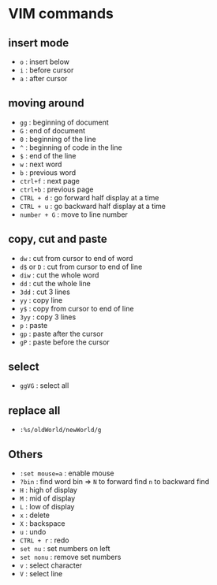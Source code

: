 # VIM commands

## insert mode

- `o`		: insert below
- `i`		: before cursor
- `a`		: after cursor

## moving around
- `gg` 		: beginning of document
- `G` 		: end of document
- `0`		: beginning of the line
- `^`		: beginning of code in the line
- `$`		: end of the line
- `w`		: next word
- `b`		: previous word
- `ctrl+f`	: next page
- `ctrl+b`	: previous page
- `CTRL + d`		: go forward half display at a time
- `CTRL + u`		: go backward half display at a time
- `number + G`	: move to line number

## copy, cut and paste
- `dw`		: cut from cursor to end of word
- `d$` or `D`	: cut from cursor to end of line
- `diw`		: cut the whole word
- `dd`		: cut the whole line
- `3dd`		: cut 3 lines
- `yy`		: copy line
- `y$`		: copy from cursor to end of line
- `3yy`		: copy 3 lines
- `p`		: paste
- `gp`		: paste after the cursor
- `gP`		: paste before the cursor

## select
- `ggVG`	: select all

## replace all
- `:%s/oldWorld/newWorld/g`

## Others

- `:set mouse=a`	: enable mouse
- `?bin`		: find word bin => `N` to forward find `n` to backward find
- `H`			: high of display
- `M`			: mid of display
- `L`			: low of display
- `x`			: delete
- `X`			: backspace
- `u`			: undo
- `CTRL + r`		: redo
- `set nu`		: set numbers on left
- `set nonu`		: remove set numbers
- `v`			: select character
- `V`			: select line

